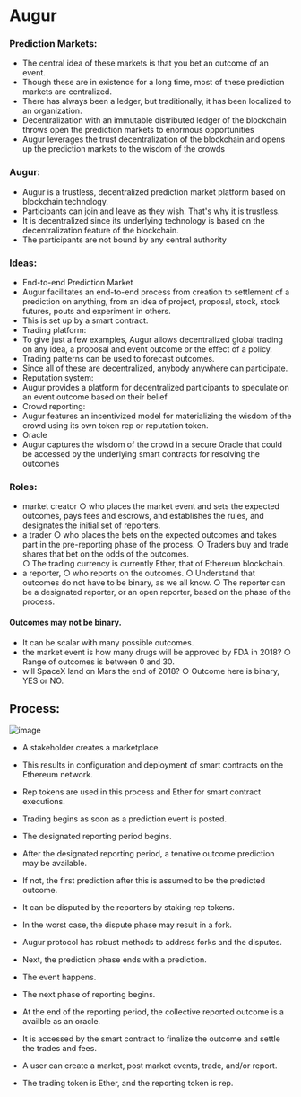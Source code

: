 # Augur

### Prediction Markets:
- The central idea of these markets is that you bet an outcome of an event. 
- Though these are in existence for a long time, most of these prediction markets are centralized. 
- There has always been a ledger, but traditionally, it has been localized to an organization. 
- Decentralization with an immutable distributed ledger of the blockchain throws open the prediction markets to enormous opportunities
- Augur leverages the trust decentralization of the blockchain and opens up the prediction markets to the wisdom of the crowds


### Augur:
- Augur is a trustless, decentralized prediction market platform based on blockchain technology. 
- Participants can join and leave as they wish. That's why it is trustless. 
- It is decentralized since its underlying technology is based on the decentralization feature of the blockchain. 
- The participants are not bound by any central authority

### Ideas:
- End-to-end Prediction Market
- Augur facilitates an end-to-end process from creation to settlement of a prediction on anything, from an idea of project, proposal, stock, stock futures, pouts and experiment in others. 
- This is set up by a smart contract. 
- Trading platform:
- To give just a few examples, Augur allows decentralized global trading on any idea, a proposal and event outcome or the effect of a policy. 
- Trading patterns can be used to forecast outcomes. 
- Since all of these are decentralized, anybody anywhere can participate. 
- Reputation system:
- Augur provides a platform for decentralized participants to speculate on an event outcome based on their belief
- Crowd reporting:
- Augur features an incentivized model for materializing the wisdom of the crowd using its own token rep or reputation token. 
- Oracle
- Augur captures the wisdom of the crowd in a secure Oracle that could be accessed by the underlying smart contracts for resolving the outcomes

### Roles:
- market creator 
	○ who places the market event and sets the expected outcomes, pays fees and escrows, and establishes the rules, and designates the initial set of reporters. 
- a trader
	○  who places the bets on the expected outcomes and takes part in the pre-reporting phase of the process.
	○ Traders buy and trade shares that bet on the odds of the outcomes.  
	○ The trading currency is currently Ether, that of Ethereum blockchain.
- a reporter,
	○ who reports on the outcomes. 
	○ Understand that outcomes do not have to be binary, as we all know.
	○ The reporter can be a designated reporter, or an open reporter, based on the phase of the process.

#### Outcomes may not be binary. 
- It can be scalar with many possible outcomes.
- the market event is how many drugs will be approved by FDA in 2018?
	○ Range of outcomes is between 0 and 30. 
- will SpaceX land on Mars the end of 2018? 
	○ Outcome here is binary, YES or NO.

## Process:
![image](https://user-images.githubusercontent.com/10133554/185742673-1ab12756-40ae-441c-b564-260dfb72a6cb.png)
- A stakeholder creates a marketplace.
- This results in configuration and deployment of smart contracts on the Ethereum network. 
- Rep tokens are used in this process and Ether for smart contract executions.
- Trading begins as soon as a prediction event is posted.
- The designated reporting period begins. 
- After the designated reporting period, a tenative outcome prediction may be available. 
- If not, the first prediction after this is assumed to be the predicted outcome.
- It can be disputed by the reporters by staking rep tokens. 

- In the worst case, the dispute phase may result in a fork. 
- Augur protocol has robust methods to address forks and the disputes.
- Next, the prediction phase ends with a prediction.
- The event happens. 
- The next phase of reporting begins. 
- At the end of the reporting period,  the collective reported outcome is a availble as an oracle.
- It is accessed by the smart contract to finalize the outcome and settle the trades and fees.

- A user can create a market,  post market events, trade, and/or report. 
- The trading token is Ether, and the reporting token is rep.

